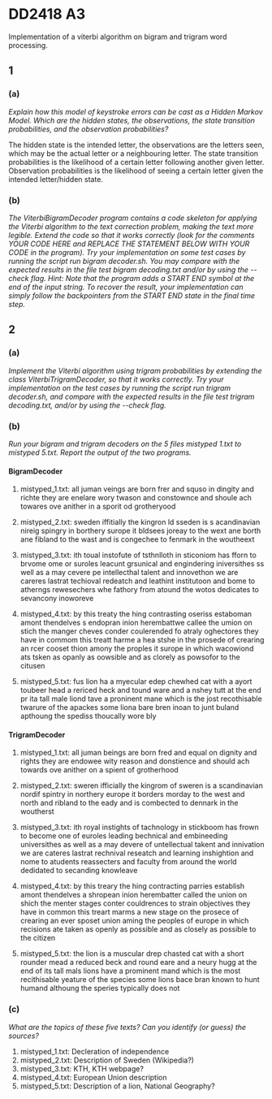 # DD2418 A3
Implementation of a viterbi algorithm on bigram and trigram word processing.
## 1
### (a) 
*Explain how this model of keystroke errors can be cast as a Hidden Markov Model.
Which are the hidden states, the observations, the state transition probabilities,
and the observation probabilities?*

The hidden state is the intended letter, the observations are the letters seen, which may be the actual letter or a neighbouring letter. The state transition probabilities is the likelihood of a certain letter following another given letter. Observation probabilities is the likelihood of seeing a certain letter given the intended letter/hidden state.

### (b) 
*The ViterbiBigramDecoder program contains a code skeleton for applying the Viterbi algorithm to the text correction problem, making the text more legible. Extend the code
so that it works correctly (look for the comments YOUR CODE HERE and REPLACE THE
STATEMENT BELOW WITH YOUR CODE in the program). Try your implementation on some
test cases by running the script run bigram decoder.sh. You may compare with the
expected results in the file test bigram decoding.txt and/or by using the --check
flag.
Hint: Note that the program adds a START END symbol at the end of the input string.
To recover the result, your implementation can simply follow the backpointers from the
START END state in the final time step.*

## 2
### (a) 
*Implement the Viterbi algorithm using trigram probabilities by extending the class ViterbiTrigramDecoder, so that it works correctly. Try your implementation on the
test cases by running the script run trigram decoder.sh, and compare with the expected
results in the file test trigram decoding.txt, and/or by using the --check
flag.*
### (b) 
*Run your bigram and trigram decoders on the 5 files mistyped 1.txt to mistyped 5.txt. Report the output of the two programs.*

#### BigramDecoder
1. mistyped\_1.txt:
all juman veings are born frer and squso in dingity and richte they are enelare wory twason and constownce and shoule ach towares ove anither in a sporit od grotheryood 

2. mistyped\_2.txt:
sweden iffitially the kingron ld sseden is s acandinavian nireig spingry in borthery surope it bldsees joreay to the wext ane borth ane fibland to the wast and is congechee to fenmark in the woutheext 

3. mistyped\_3.txt:
ith toual instofute of tsthnlloth in sticoniom has fforn to brvome ome or suroles leacunt grsunical and engindering iniversithes ss well as a may cevere pe intellecthal talent and innovethon we are careres lastrat techioval redeatch and leathint institutoon and bome to atherngs rewesechers whe fathory from atound the wotos dedicates to sevancony inoworeve 

4. mistyped\_4.txt:
by this treaty the hing contrasting oseriss estaboman amont thendelves s endopran inion herembattwe callee the umion on stich the manger cheves conder coulerended fo atraly oghectores they have in commom this treatt harme a hea stshe in the prosede of crearing an rcer cooset thion amony the proples it surope in which wacowiond ats tsken as opanly as oowsible and as clorely as powsofor to the citusen 

5. mistyped\_5.txt:
fus lion ha a myecular edep chewhed cat with a ayort toubeer head a rericed heck and tound ware and a nshey tutt at the end pr ita tall male liond tave a proninent mane which is the jost recothisable twarure of the apackes some liona bare bren inoan to junt buland apthoung the spediss thoucally wore bly 

#### TrigramDecoder
1. mistyped\_1.txt:
all juman beings are born fred and equal on dignity and rights they are endowee wity reason and donstience and should ach towards ove anither on a spient of grotherhood 

2. mistyped\_2.txt:
sweren ifficially the kingrom of sweren is a scandinavian nordif spintry in northery europe it borders morday to the west and north and ribland to the eady and is combected to dennark in the woutherst 

3. mistyped\_3.txt:
ith royal instights of tachnology in stickboom has frown to become one of euroles leading bechnical and embineeding universithes as well as a may devere of untellectual takent and innivation we are cateres lastrat rechnival reseatch and learning inshightion and nome to atudents reassecters and faculty from around the world dedidated to secanding knowleave 

4. mistyped\_4.txt:
by this treary the hing contracting parries establish amont thendelves a shropean inion herembatter called the union on shich the menter stages conter couldrences to strain objectives they have in common this treart marms a new stage on the prosece of crearing an ever sposet union aming the peoples of europe in which recisions ate taken as openly as possible and as closely as possible to the citizen 

5. mistyped\_5.txt:
the lion is a muscular drep chasted cat with a short rounder mead a reduced beck and round eare and a neury hugg at the end of its tall mals lions have a prominent mand which is the most recithisable yeature of the species some lions bace bran known to hunt humand althoung the speries typically does not 

### (c) 
*What are the topics of these five texts? Can you identify (or guess) the sources?*
1. mistyped\_1.txt: Decleration of independence
2. mistyped\_2.txt: Description of Sweden (Wikipedia?)
3. mistyped\_3.txt: KTH, KTH webpage?
4. mistyped\_4.txt: European Union description
5. mistyped\_5.txt: Description of a lion, National Geography?

